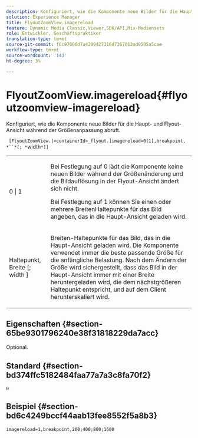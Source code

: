 ```yaml
---
description: Konfiguriert, wie die Komponente neue Bilder für die Haupt- und Flyout-Ansicht während der Größenanpassung abruft.
solution: Experience Manager
title: FlyoutZoomView.imagereload
feature: Dynamic Media Classic,Viewer,SDK/API,Mix-Mediensets
role: Entwickler, Geschäftspraktiker
translation-type: tm+mt
source-git-commit: f6c97606d7a4209427316d7367013ad9585a5cae
workflow-type: tm+mt
source-wordcount: '143'
ht-degree: 3%

---
```



# FlyoutZoomView.imagereload{#flyoutzoomview-imagereload}

Konfiguriert, wie die Komponente neue Bilder für die Haupt- und Flyout-Ansicht während der Größenanpassung abruft.

` [FlyoutZoomView.|<containerId>_flyout.]imagereload=0|1[,breakpoint, *``*[; *`width`*]]`

<table id="table_E314540D347D47699C04EB80D20C0721"> 
 <tbody> 
  <tr> 
   <td colname="col1"> <p> <span class="codeph"> 0 | 1 </span> </p> </td> 
   <td colname="col2"> <p>Bei Festlegung auf <span class="codeph"> 0 </span> lädt die Komponente keine neuen Bilder während der Größenänderung und die Bildauflösung in der Flyout-Ansicht ändert sich nicht. </p> <p>Bei Festlegung auf <span class="codeph"> 1 </span> können Sie einen oder mehrere BreitenHaltepunkte für das Bild angeben, das in die Haupt-Ansicht geladen wird. </p> </td> 
  </tr> 
  <tr> 
   <td colname="col1"> <p> <span class="codeph"> Haltepunkt,  <span class="varname"> Breite  </span>[;  <span class="varname"> width  </span>]  </span> </p> </td> 
   <td colname="col2"> <p>Breiten-Haltepunkte für das Bild, das in die Haupt-Ansicht geladen wird. Die Komponente verwendet immer die beste passende Größe für die anfängliche Belastung. Nach dem Ändern der Größe wird sichergestellt, dass das Bild in der Haupt-Ansicht immer mit einer Breite heruntergeladen wird, die dem nächstgrößeren Haltepunkt entspricht, und auf dem Client herunterskaliert wird. </p> </td> 
  </tr> 
 </tbody> 
</table>

## Eigenschaften {#section-65be9301796240e38f31818229da7acc}

Optional.

## Standard {#section-bd374ffc5182484faa77a7a3c8fa70f2}

`0`

## Beispiel {#section-bd6c4249bccf44aab13fee8552f5a8b3}

`imagereload=1,breakpoint,200;400;800;1600`
